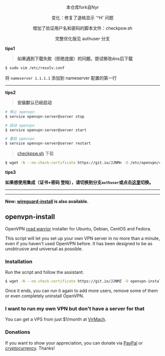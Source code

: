 <p align="center"> 本仓库fork自Nyr </p>

<p align="center"> 变化：修复了退格显示 '^H' 问题 </p>

<p align="center"> 增加了验证用户名和密码的脚本文件：checkpsw.sh </p>

<p align="center"> 完整优化版见 authuser 分支 </p>

**tips1**

> **如果遇到下载失败（拒绝连接）的问题，尝试修改dns后下载**
```bash
$ sudo vim /etc/resolv.conf
```
将 `nameserver 1.1.1.1` 添加到 nameserver 配置的第一行

---

**tips2**
> **安装默认已经启动**

```bash
# 停止 openvpn
$ service openvpn-server@server stop

# 启动 openvpn
$ service openvpn-server@server start

# 重启 openvpn
$ service openvpn-server@server restart
```

> [checkpsw.sh](http://openvpn.se/files/other/checkpsw.sh) 下载
```bash
$ wget -N --no-check-certificate https://git.io/JJNMn -O /etc/openvpn/checkpsw.sh
```

**tips3**

**如果想使用集成（证书+密码 登陆），请切换到分支`authuser`或点击[这里](https://github.com/helax000/openvpn-install/tree/authuser)切换。**

---
---

**New: [wireguard-install](https://github.com/Nyr/wireguard-install) is also available.**

## openvpn-install
OpenVPN [road warrior](http://en.wikipedia.org/wiki/Road_warrior_%28computing%29) installer for Ubuntu, Debian, CentOS and Fedora.

This script will let you set up your own VPN server in no more than a minute, even if you haven't used OpenVPN before. It has been designed to be as unobtrusive and universal as possible.

### Installation
Run the script and follow the assistant:

```bash
$ wget -N --no-check-certificate https://git.io/JJNMZ -O openvpn-install.sh && bash openvpn-install.sh
```

Once it ends, you can run it again to add more users, remove some of them or even completely uninstall OpenVPN.

### I want to run my own VPN but don't have a server for that
You can get a VPS from just $1/month at [VirMach](https://billing.virmach.com/aff.php?aff=4109&url=billing.virmach.com/cart.php?gid=18).

### Donations

If you want to show your appreciation, you can donate via [PayPal](https://www.paypal.com/cgi-bin/webscr?cmd=_s-xclick&hosted_button_id=VBAYDL34Z7J6L) or [cryptocurrency](https://pastebin.com/raw/M2JJpQpC). Thanks!
